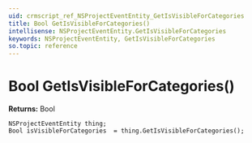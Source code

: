 ```yaml
---
uid: crmscript_ref_NSProjectEventEntity_GetIsVisibleForCategories
title: Bool GetIsVisibleForCategories()
intellisense: NSProjectEventEntity.GetIsVisibleForCategories
keywords: NSProjectEventEntity, GetIsVisibleForCategories
so.topic: reference
---
```


# Bool GetIsVisibleForCategories()

**Returns:** Bool

```crmscript
NSProjectEventEntity thing;
Bool isVisibleForCategories  = thing.GetIsVisibleForCategories();
```

